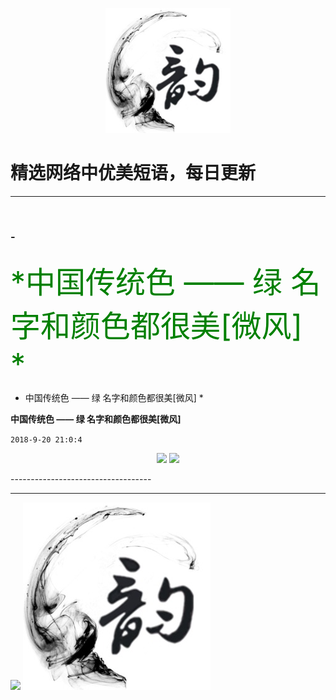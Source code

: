 <p align="center">
  <a href="https://github.com/xxjwxc/PoetryRhyme">
    <img src="img/logo/logo2.jpg" width="200">
  </a>
</p>

  # 精选网络中优美短语，每日更新

-----------------------------------
### - <font color=green size=15> 
  *中国传统色 —— 绿
  名字和颜色都很美[微风] *
</font>

* 中国传统色 —— 绿
  名字和颜色都很美[微风] *
  
**中国传统色 —— 绿 名字和颜色都很美[微风]**

``` 2018-9-20 21:0:4 ```

<p align="center">
<img src="http://wx3.sinaimg.cn/large/9b696272gy1g71hrldn3aj20j60csdgx.jpg" width="300">
<img src="http://wx3.sinaimg.cn/large/9b696272gy1g71hrldn3aj20j60csdgx.jpg" width="300">
</p>
-----------------------------------


-----------------------------------

<p align="half">
    <img src="img/logo/logo1.jpg" width="300">
    <img src="img/logo/logo2.jpg" width="300">
</p>
